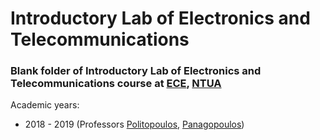 # Introductory Lab of Electronics and Telecommunications


### Blank folder of Introductory Lab of Electronics and Telecommunications course at [ECE](https://www.ece.ntua.gr/en), [NTUA](https://www.ntua.gr/en)
Academic years:
- 2018 - 2019 (Professors [Politopoulos](https://www.ece.ntua.gr/en/staff/81), [Panagopoulos](https://www.ece.ntua.gr/en/staff/176))